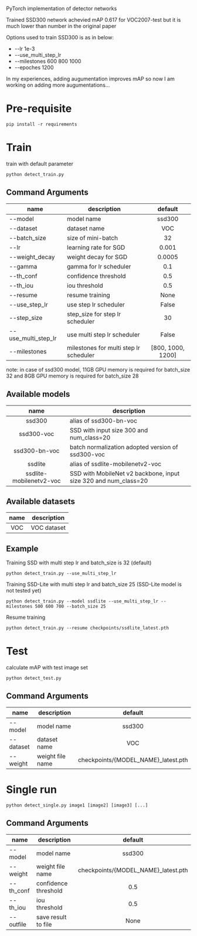 
PyTorch implementation of detector networks

Trained SSD300 network achevied mAP 0.617 for VOC2007-test but it is much lower than number in the original paper

Options used to train SSD300 is as in below:

* --lr 1e-3
* --use_multi_step_lr
* --milestones 600 800 1000
* --epoches 1200

In my experiences, adding augumentation improves mAP so now I am working on adding more augumentations...

# Pre-requisite

```
pip install -r requirements
```

# Train

train with default parameter

```
python detect_train.py
```

## Command Arguments
| name                | description | default |
|---------------------|-------------|:-------:|
| --model             | model name | ssd300 |
| --dataset           | dataset name | VOC |
| --batch_size        | size of mini-batch | 32 |
| --lr                | learning rate for SGD | 0.001  |
| --weight_decay      | weight decay for SGD | 0.0005 |
| --gamma             | gamma for lr scheduler | 0.1 |
| --th_conf           | confidence threshold | 0.5 |
| --th_iou            | iou threshold | 0.5 |
| --resume            | resume training | None |
| --use_step_lr       | use step lr scheduler | False  |
| --step_size         | step_size for step lr scheduler | 30 |
| --use_multi_step_lr | use multi step lr scheduler | False  |
| --milestones        | milestones for multi step lr scheduler | [800, 1000, 1200] |

note: 
in case of ssd300 model, 11GB GPU memory is required for batch_size 32 and 8GB GPU memory is required for batch_size 28

## Available models
| name                    | description |
|:-----------------------:|-------------|
| ssd300                  | alias of ssd300-bn-voc |
| ssd300-voc              | SSD with input size 300 and num_class=20 |
| ssd300-bn-voc           | batch normalization adopted version of ssd300-voc |
| ssdlite                 | alias of ssdlite-mobilenetv2-voc |
| ssdlite-mobilenetv2-voc | SSD with MobileNet v2 backbone, input size 320 and num_class=20 |

## Available datasets
| name                 | description |
|:--------------------:|-------------|
| VOC                  | VOC dataset |

## Example

Training SSD with multi step lr and batch_size is 32 (default)

```
python detect_train.py --use_multi_step_lr
```

Training SSD-Lite with multi step lr and batch_size 25 (SSD-Lite model is not tested yet)

```
python detect_train.py --model ssdlite --use_multi_step_lr --milestones 500 600 700 --batch_size 25
```

Resume training

```
python detect_train.py --resume checkpoints/ssdlite_latest.pth
```

# Test

calculate mAP with test image set

```
python detect_test.py
```

## Command Arguments
| name                | description  | default |
|---------------------|--------------|:-------:|
| --model             | model name   | ssd300  |
| --dataset           | dataset name | VOC     |
| --weight            | weight file name | checkpoints/{MODEL_NAME}_latest.pth |

# Single run

```
python detect_single.py image1 [image2] [image3] [...]
```

## Command Arguments
| name                | description | default |
|---------------------|-------------|:-------:|
| --model             | model name | ssd300 |
| --weight            | weight file name | checkpoints/{MODEL_NAME}_latest.pth |
| --th_conf           | confidence threshold | 0.5 |
| --th_iou            | iou threshold | 0.5 |
| --outfile           | save result to file | None |

